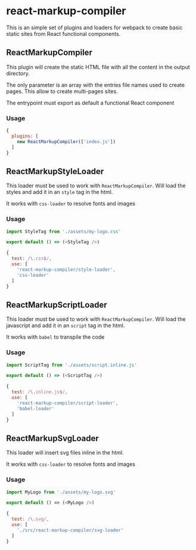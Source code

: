 # react-markup-compiler

This is an simple set of plugins and loaders for webpack to create basic static sites from React functional components.

## ReactMarkupCompiler
This plugin will create the static HTML file with all the content in the output directory.

The only parameter is an array with the entries file names used to create pages. This allow to create multi-pages sites.

The entrypoint must export as default a functional React component

### Usage

```javascript
{
  plugins: [
    new ReactMarkupCompiler(['index.js'])
  ]
}
```

## ReactMarkupStyleLoader

This loader must be used to work with `ReactMarkupCompiler`. Will load the styles and add it in an `style` tag in the html.

It works with `css-loader` to resolve fonts and images

### Usage

```javascript
import StyleTag from './assets/my-logo.css'

export default () => (<StyleTag />)
```

```javascript
{
  test: /\.css$/,
  use: [
    'react-markup-compiler/style-loader',
    'css-loader'
  ]
}
```


## ReactMarkupScriptLoader

This loader must be used to work with `ReactMarkupCompiler`. Will load the javascript and add it in an `script` tag in the html.

It works with `babel` to transpile the code

### Usage

```javascript
import ScriptTag from './assets/script.inline.js'

export default () => (<ScriptTag />)
```

```javascript
{
  test: /\.inline.js$/,
  use: [
    'react-markup-compiler/script-loader',
    'babel-loader'
  ]
}
```

## ReactMarkupSvgLoader

This loader will insert svg files inline in the html.

It works with `css-loader` to resolve fonts and images

### Usage

```javascript
import MyLogo from './assets/my-logo.svg'

export default () => (<MyLogo />)
```

```javascript
{
  test: /\.svg/,
  use: [
    './src/react-markup-compiler/svg-loader'
  ]
}
```
